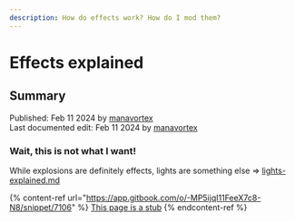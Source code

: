 ```yaml
---
description: How do effects work? How do I mod them?
---
```


# Effects explained

## Summary

Published: Feb 11 2024 by [manavortex](https://app.gitbook.com/u/NfZBoxGegfUqB33J9HXuCs6PVaC3 "mention")\
Last documented edit: Feb 11 2024 by [manavortex](https://app.gitbook.com/u/NfZBoxGegfUqB33J9HXuCs6PVaC3 "mention")

### Wait, this is not what I want!

While explosions are definitely effects, lights are something else => [lights-explained.md](lights-explained.md "mention")

{% content-ref url="https://app.gitbook.com/o/-MP5ijqI11FeeX7c8-N8/snippet/7106" %}
[This page is a stub](https://app.gitbook.com/o/-MP5ijqI11FeeX7c8-N8/snippet/7106)
{% endcontent-ref %}

